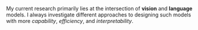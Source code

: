 My current research primarily lies at the intersection of **vision** and **language** models. I always investigate different approaches to designing such models with more _capability_, _efficiency_, and _interpretability_.
